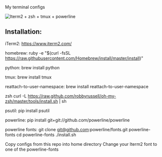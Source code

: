 My terminal configs

![Iterm2 + zsh + tmux + powerline](/../screenshots/pscreenshots/screenshots/tmux-zsh.png?raw=true "Iterm2 + zsh + tmux + powerline")

Installation:
---------
iTerm2:
https://www.iterm2.com/

homebrew:
ruby -e "$(curl -fsSL https://raw.githubusercontent.com/Homebrew/install/master/install)"

python:
brew install python

tmux:
brew install tmux

reattach-to-user-namespace:
brew install reattach-to-user-namespace

zsh
curl -L https://raw.github.com/robbyrussell/oh-my-zsh/master/tools/install.sh | sh

psutil:
pip install psutil

powerline:
pip install git+git://github.com/powerline/powerline

powerline fonts:
git clone git@github.com:powerline/fonts.git powerline-fonts
cd powerline-fonts
./install.sh

Copy configs from this repo into home directory
Change your Iterm2 font to one of the powerline-fonts
